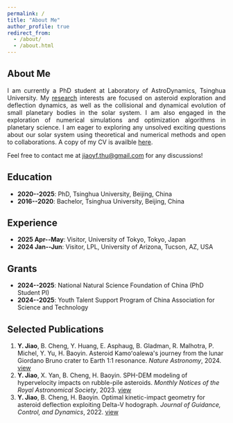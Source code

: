 ```yaml
---
permalink: /
title: "About Me"
author_profile: true
redirect_from: 
  - /about/
  - /about.html
---
```


## About Me

<p align="justify">
I am currently a PhD student at Laboratory of AstroDynamics, Tsinghua University. My <a href="https://jiaoyf-thu.github.io/research/">research</a> interests are focused on asteroid exploration and deflection dynamics, as well as the collisional and dynamical evolution of small planetary bodies in the solar system. I am also engaged in the exploration of numerical simulations and optimization algorithms in planetary science. I am eager to exploring any unsolved exciting questions about our solar system using theoretical and numerical methods and open to collaborations. A copy of my CV is availble <a href="https://jiaoyf-thu.github.io/files/jiaoyf-thu-cv.pdf" target="_blank">here</a>.
</p>

Feel free to contact me at jiaoyf.thu@gmail.com for any discussions! 


## Education

+ **2020--2025**: PhD, Tsinghua University, Beijing, China
+ **2016--2020**: Bachelor, Tsinghua University, Beijing, China

## Experience

+ **2025 Apr--May**: Visitor, University of Tokyo, Tokyo, Japan
+ **2024 Jan--Jun**: Visitor, LPL, University of Arizona, Tucson, AZ, USA

## Grants

+ **2024--2025**: National Natural Science Foundation of China (PhD Student PI)
+ **2024--2025**: Youth Talent Support Program of China Association for Science and Technology

## Selected Publications

1. **Y. Jiao**, B. Cheng, Y. Huang, E. Asphaug, B. Gladman, R. Malhotra, P. Michel, Y. Yu, H. Baoyin. Asteroid Kamoʻoalewa's journey from the lunar Giordano Bruno crater to Earth 1:1 resonance. *Nature Astronomy*, 2024. <a href="https://www.nature.com/articles/s41550-024-02258-z" target="_blank">view</a>
2. **Y. Jiao**, X. Yan, B. Cheng, H. Baoyin. SPH-DEM modeling of hypervelocity impacts on rubble-pile asteroids. *Monthly Notices of the Royal Astronomical Society*, 2023. <a href="https://doi.org/10.1093/mnras/stad3888" target="_blank">view</a>
3. **Y. Jiao**, B. Cheng, H. Baoyin. Optimal kinetic-impact geometry for asteroid deflection exploiting Delta-V hodograph. *Journal of Guidance, Control, and Dynamics*, 2022. <a href="https://arc.aiaa.org/doi/10.2514/1.G006876" target="_blank">view</a>
